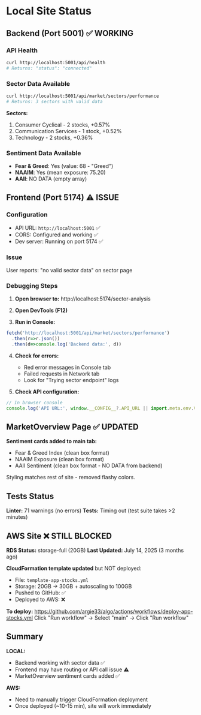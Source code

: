 # Local Site Status

## Backend (Port 5001) ✅ WORKING

### API Health
```bash
curl http://localhost:5001/api/health
# Returns: "status": "connected"
```

### Sector Data Available
```bash
curl http://localhost:5001/api/market/sectors/performance
# Returns: 3 sectors with valid data
```

**Sectors:**
1. Consumer Cyclical - 2 stocks, +0.57%
2. Communication Services - 1 stock, +0.52%
3. Technology - 2 stocks, +0.36%

### Sentiment Data Available
- **Fear & Greed**: Yes (value: 68 - "Greed")
- **NAAIM**: Yes (mean exposure: 75.20)
- **AAII**: NO DATA (empty array)

## Frontend (Port 5174) ⚠️ ISSUE

### Configuration
- API URL: `http://localhost:5001` ✅
- CORS: Configured and working ✅
- Dev server: Running on port 5174 ✅

### Issue
User reports: "no valid sector data" on sector page

### Debugging Steps

1. **Open browser to:** http://localhost:5174/sector-analysis

2. **Open DevTools (F12)**

3. **Run in Console:**
```javascript
fetch('http://localhost:5001/api/market/sectors/performance')
  .then(r=>r.json())
  .then(d=>console.log('Backend data:', d))
```

4. **Check for errors:**
   - Red error messages in Console tab
   - Failed requests in Network tab
   - Look for "Trying sector endpoint" logs

5. **Check API configuration:**
```javascript
// In browser console
console.log('API URL:', window.__CONFIG__?.API_URL || import.meta.env.VITE_API_URL)
```

## MarketOverview Page ✅ UPDATED

**Sentiment cards added to main tab:**
- Fear & Greed Index (clean box format)
- NAAIM Exposure (clean box format)
- AAII Sentiment (clean box format - NO DATA from backend)

Styling matches rest of site - removed flashy colors.

## Tests Status

**Linter:** 71 warnings (no errors)
**Tests:** Timing out (test suite takes >2 minutes)

## AWS Site ❌ STILL BLOCKED

**RDS Status:** storage-full (20GB)
**Last Updated:** July 14, 2025 (3 months ago)

**CloudFormation template updated** but NOT deployed:
- File: `template-app-stocks.yml` 
- Storage: 20GB → 30GB + autoscaling to 100GB
- Pushed to GitHub: ✅
- Deployed to AWS: ❌

**To deploy:**
https://github.com/argie33/algo/actions/workflows/deploy-app-stocks.yml
Click "Run workflow" → Select "main" → Click "Run workflow"

## Summary

**LOCAL:**
- Backend working with sector data ✅
- Frontend may have routing or API call issue ⚠️
- MarketOverview sentiment cards added ✅

**AWS:**
- Need to manually trigger CloudFormation deployment
- Once deployed (~10-15 min), site will work immediately
